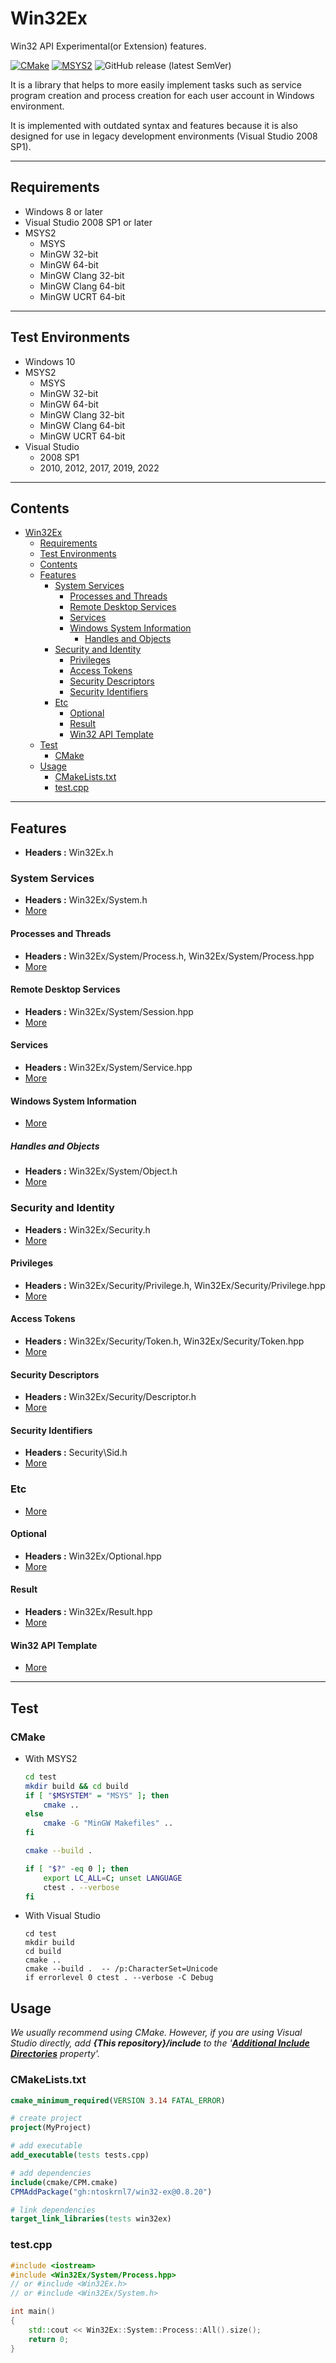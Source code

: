 # Win32Ex

Win32 API Experimental(or Extension) features.

[![CMake](https://github.com/ntoskrnl7/win32-ex/actions/workflows/cmake.yml/badge.svg)](https://github.com/ntoskrnl7/win32-ex/actions/workflows/cmake.yml) [![MSYS2](https://github.com/ntoskrnl7/win32-ex/actions/workflows/msys2.yml/badge.svg)](https://github.com/ntoskrnl7/win32-ex/actions/workflows/msys2.yml) ![GitHub release (latest SemVer)](https://img.shields.io/github/v/release/ntoskrnl7/win32-ex)

It is a library that helps to more easily implement tasks such as service program creation and process creation for each user account in Windows environment.

It is implemented with outdated syntax and features because it is also designed for use in legacy development environments (Visual Studio 2008 SP1).

---

## Requirements

- Windows 8 or later
- Visual Studio 2008 SP1 or later
- MSYS2
  - MSYS
  - MinGW 32-bit
  - MinGW 64-bit
  - MinGW Clang 32-bit
  - MinGW Clang 64-bit
  - MinGW UCRT 64-bit

---

## Test Environments

- Windows 10
- MSYS2
  - MSYS
  - MinGW 32-bit
  - MinGW 64-bit
  - MinGW Clang 32-bit
  - MinGW Clang 64-bit
  - MinGW UCRT 64-bit
- Visual Studio
  - 2008 SP1
  - 2010, 2012, 2017, 2019, 2022

---

## Contents

- [Win32Ex](#win32ex)
  - [Requirements](#requirements)
  - [Test Environments](#test-environments)
  - [Contents](#contents)
  - [Features](#features)
    - [System Services](#system-services)
      - [Processes and Threads](#processes-and-threads)
      - [Remote Desktop Services](#remote-desktop-services)
      - [Services](#services)
      - [Windows System Information](#windows-system-information)
        - [Handles and Objects](#handles-and-objects)
    - [Security and Identity](#security-and-identity)
      - [Privileges](#privileges)
      - [Access Tokens](#access-tokens)
      - [Security Descriptors](#security-descriptors)
      - [Security Identifiers](#security-identifiers)
    - [Etc](#etc)
      - [Optional](#optional)
      - [Result](#result)
      - [Win32 API Template](#win32-api-template)
  - [Test](#test)
    - [CMake](#cmake)
  - [Usage](#usage)
    - [CMakeLists.txt](#cmakeliststxt)
    - [test.cpp](#testcpp)

---

## Features

- **Headers :** Win32Ex.h

### System Services

- **Headers :** Win32Ex/System.h
- [More](docs/system-services.md)

#### Processes and Threads

- **Headers :** Win32Ex/System/Process.h, Win32Ex/System/Process.hpp
- [More](docs/procthread.md)

#### Remote Desktop Services

- **Headers :** Win32Ex/System/Session.hpp
- [More](docs/termserv.md)

#### Services

- **Headers :** Win32Ex/System/Service.hpp
- [More](docs/services.md)

#### Windows System Information

- [More](docs/sysinfo.md)

##### Handles and Objects

- **Headers :** Win32Ex/System/Object.h
- [More](docs/sysinfo/handles-and-objects.md)

### Security and Identity

- **Headers :** Win32Ex/Security.h
- [More](docs/secauthz.md)

#### Privileges

- **Headers :** Win32Ex/Security/Privilege.h, Win32Ex/Security/Privilege.hpp
- [More](docs/secauthz/privileges.md)

#### Access Tokens

- **Headers :** Win32Ex/Security/Token.h, Win32Ex/Security/Token.hpp
- [More](docs/secauthz/access-tokens.md)

#### Security Descriptors

- **Headers :** Win32Ex/Security/Descriptor.h
- [More](docs/secauthz/security-descriptors.md)

#### Security Identifiers

- **Headers :** Security\Sid.h
- [More](docs/secauthz/security-identifiers.md)

### Etc

- [More](docs/etc.md)

#### Optional

- **Headers :** Win32Ex/Optional.hpp
- [More](docs/etc/optional.md)

#### Result

- **Headers :** Win32Ex/Result.hpp
- [More](docs/etc/result.md)

#### Win32 API Template

- [More](docs/etc/api-tmpl.md)

---

## Test

### CMake

- With MSYS2

  ```bash
  cd test
  mkdir build && cd build
  if [ "$MSYSTEM" = "MSYS" ]; then
      cmake ..
  else
      cmake -G "MinGW Makefiles" ..
  fi

  cmake --build .

  if [ "$?" -eq 0 ]; then
      export LC_ALL=C; unset LANGUAGE
      ctest . --verbose
  fi
  ```

- With Visual Studio

  ```batch
  cd test
  mkdir build
  cd build
  cmake ..
  cmake --build .  -- /p:CharacterSet=Unicode
  if errorlevel 0 ctest . --verbose -C Debug
  ```

## Usage

*We usually recommend using CMake. However, if you are using Visual Studio directly, add **{This repository}/include** to the '**[Additional Include Directories](https://docs.microsoft.com/cpp/build/reference/i-additional-include-directories#to-set-this-compiler-option-in-the-visual-studio-development-environment
)** property'.*

### CMakeLists.txt

```cmake
cmake_minimum_required(VERSION 3.14 FATAL_ERROR)

# create project
project(MyProject)

# add executable
add_executable(tests tests.cpp)

# add dependencies
include(cmake/CPM.cmake)
CPMAddPackage("gh:ntoskrnl7/win32-ex@0.8.20")

# link dependencies
target_link_libraries(tests win32ex)
```

### test.cpp

```C++
#include <iostream>
#include <Win32Ex/System/Process.hpp>
// or #include <Win32Ex.h>
// or #include <Win32Ex/System.h>

int main()
{
    std::cout << Win32Ex::System::Process::All().size();
    return 0;
}
```
